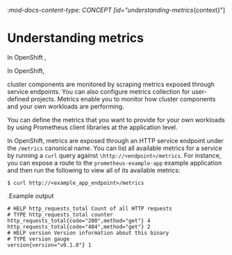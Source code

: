 :_mod-docs-content-type: CONCEPT
[id="understanding-metrics_{context}"]
# Understanding metrics

In OpenShift ,

In OpenShift,

cluster components are monitored by scraping metrics exposed through service endpoints. You can also configure metrics collection for user-defined projects. Metrics enable you to monitor how cluster components and your own workloads are performing.

You can define the metrics that you want to provide for your own workloads by using Prometheus client libraries at the application level.

In OpenShift, metrics are exposed through an HTTP service endpoint under the `/metrics` canonical name. You can list all available metrics for a service by running a `curl` query against `\http://<endpoint>/metrics`. For instance, you can expose a route to the `prometheus-example-app` example application and then run the following to view all of its available metrics:

```terminal
$ curl http://<example_app_endpoint>/metrics

```

.Example output

```terminal
# HELP http_requests_total Count of all HTTP requests
# TYPE http_requests_total counter
http_requests_total{code="200",method="get"} 4
http_requests_total{code="404",method="get"} 2
# HELP version Version information about this binary
# TYPE version gauge
version{version="v0.1.0"} 1

```
